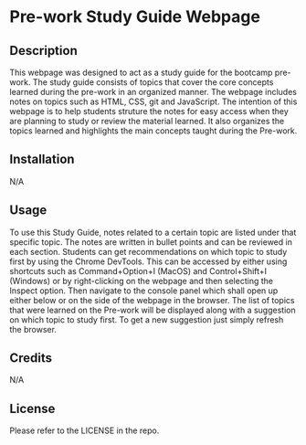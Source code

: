 # Pre-work Study Guide Webpage

## Description
This webpage was designed to act as a study guide for the bootcamp pre-work. The study guide consists of topics that cover the core concepts learned during the pre-work in an organized manner. The webpage includes notes on topics such as HTML, CSS, git and JavaScript. The intention of this webpage is to help students struture the notes for easy access when they are planning to study or review the material learned. It also organizes the topics learned and highlights the main concepts taught during the Pre-work.

## Installation

N/A

## Usage

To use this Study Guide, notes related to a certain topic are listed under that specific topic. The notes are written in bullet points and can be reviewed in each section. Students can get recommendations on which topic to study first by using the Chrome DevTools. This can be accessed by either using shortcuts such as Command+Option+I (MacOS) and Control+Shift+I (Windows) or by right-clicking on the webpage and then selecting the Inspect option. Then navigate to the console panel which shall open up either below or on the side of the webpage in the browser. The list of topics that were learned on the Pre-work will be displayed along with a suggestion on which topic to study first. To get a new suggestion just simply refresh the browser.  

## Credits

N/A

## License

Please refer to the LICENSE in the repo.